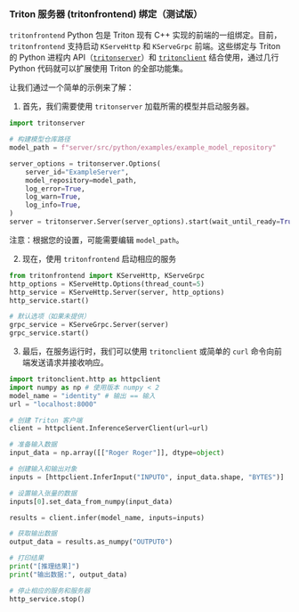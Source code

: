 <!--
# Copyright 2024, NVIDIA CORPORATION & AFFILIATES. All rights reserved.
#
# Redistribution and use in source and binary forms, with or without
# modification, are permitted provided that the following conditions
# are met:
#  * Redistributions of source code must retain the above copyright
#    notice, this list of conditions and the following disclaimer.
#  * Redistributions in binary form must reproduce the above copyright
#    notice, this list of conditions and the following disclaimer in the
#    documentation and/or other materials provided with the distribution.
#  * Neither the name of NVIDIA CORPORATION nor the names of its
#    contributors may be used to endorse or promote products derived
#    from this software without specific prior written permission.
#
# THIS SOFTWARE IS PROVIDED BY THE COPYRIGHT HOLDERS ``AS IS'' AND ANY
# EXPRESS OR IMPLIED WARRANTIES, INCLUDING, BUT NOT LIMITED TO, THE
# IMPLIED WARRANTIES OF MERCHANTABILITY AND FITNESS FOR A PARTICULAR
# PURPOSE ARE DISCLAIMED.  IN NO EVENT SHALL THE COPYRIGHT OWNER OR
# CONTRIBUTORS BE LIABLE FOR ANY DIRECT, INDIRECT, INCIDENTAL, SPECIAL,
# EXEMPLARY, OR CONSEQUENTIAL DAMAGES (INCLUDING, BUT NOT LIMITED TO,
# PROCUREMENT OF SUBSTITUTE GOODS OR SERVICES; LOSS OF USE, DATA, OR
# PROFITS; OR BUSINESS INTERRUPTION) HOWEVER CAUSED AND ON ANY THEORY
# OF LIABILITY, WHETHER IN CONTRACT, STRICT LIABILITY, OR TORT
# (INCLUDING NEGLIGENCE OR OTHERWISE) ARISING IN ANY WAY OUT OF THE USE
# OF THIS SOFTWARE, EVEN IF ADVISED OF THE POSSIBILITY OF SUCH DAMAGE.
-->
### Triton 服务器 (tritonfrontend) 绑定（测试版）

`tritonfrontend` Python 包是 Triton 现有 C++ 实现的前端的一组绑定。目前，`tritonfrontend` 支持启动 `KServeHttp` 和 `KServeGrpc` 前端。这些绑定与 Triton 的 Python 进程内 API（[`tritonserver`](https://github.com/triton-inference-server/core/tree/main/python/tritonserver)）和 [`tritonclient`](https://github.com/triton-inference-server/client/tree/main/src/python/library) 结合使用，通过几行 Python 代码就可以扩展使用 Triton 的全部功能集。

让我们通过一个简单的示例来了解：
1. 首先，我们需要使用 `tritonserver` 加载所需的模型并启动服务器。
```python
import tritonserver

# 构建模型仓库路径
model_path = f"server/src/python/examples/example_model_repository"

server_options = tritonserver.Options(
    server_id="ExampleServer",
    model_repository=model_path,
    log_error=True,
    log_warn=True,
    log_info=True,
)
server = tritonserver.Server(server_options).start(wait_until_ready=True)
```
注意：根据您的设置，可能需要编辑 `model_path`。

2. 现在，使用 `tritonfrontend` 启动相应的服务
```python
from tritonfrontend import KServeHttp, KServeGrpc
http_options = KServeHttp.Options(thread_count=5)
http_service = KServeHttp.Server(server, http_options)
http_service.start()

# 默认选项（如果未提供）
grpc_service = KServeGrpc.Server(server)
grpc_service.start()
```

3. 最后，在服务运行时，我们可以使用 `tritonclient` 或简单的 `curl` 命令向前端发送请求并接收响应。

```python
import tritonclient.http as httpclient
import numpy as np # 使用版本 numpy < 2
model_name = "identity" # 输出 == 输入
url = "localhost:8000"

# 创建 Triton 客户端
client = httpclient.InferenceServerClient(url=url)

# 准备输入数据
input_data = np.array([["Roger Roger"]], dtype=object)

# 创建输入和输出对象
inputs = [httpclient.InferInput("INPUT0", input_data.shape, "BYTES")]

# 设置输入张量的数据
inputs[0].set_data_from_numpy(input_data)

results = client.infer(model_name, inputs=inputs)

# 获取输出数据
output_data = results.as_numpy("OUTPUT0")

# 打印结果
print("[推理结果]")
print("输出数据:", output_data)

# 停止相应的服务和服务器
http_service.stop()
```